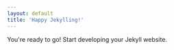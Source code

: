 ```yaml
---
layout: default
title: 'Happy Jekylling!'
---
```


You're ready to go! Start developing your Jekyll website.
